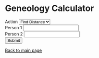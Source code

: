<html>
<head>
    <h1>Geneology Calculator</h1>
    <script type="module" src="main.js"></script>
    <!--
    <script type="module" src="geneology.js"></script>
    -->
</head>
<body>
    <form>
        <div>
            <label>Action</label>
            <select name="action" id="action">
                <option id="find-distance" value="find-distance">Find Distance</option>
                <option id="find-path" value="find-path">Find Path</option>
            </select>
        </div>
        <div>
            <label for="person1name">Person 1</label>
            <input type="text" id="person1name" name="person1name" list="people">
        </div>
        <div>
            <label for="person2name">Person 2</label>
            <input type="text" id="person2name" name="person2name" list="people">
        </div>
        <div>
            <button onclick=doStuff()>Submit</button>
        </div>
        <datalist id="people">
                <option value="Internet Explorer"></option>
                <option value="Firefox"></option>
                <option value="Chrome"></option>
                <option value="Opera"></option>
                <option value="Safari"></option>
        </datalist>
    </form>
    <p id="person1display" disabled></p>
    <p id="person2display" disabled></p>
    <p id="actiondisplay" disabled></p>
    <p id="pathdisplay" disabled></p>
</body>
</html>

[Back to main page](./index.md)
